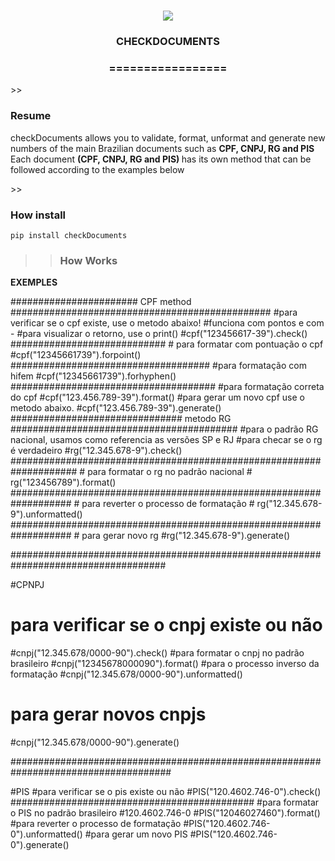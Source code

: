 
<h1 align="center">
<img src="https://img.shields.io/static/v1?label=CHECKDOCUMENTS%20POR&message=Bates&color=7159c1&style=flat-square&logo=ghost"/>
<h3> <p align="center">CHECKDOCUMENTS </p> </h3>
<h3> <p align="center"> ================= </p> </h3>
>> <h3> Resume </h3>
<p> checkDocuments allows you to validate, format, unformat and generate new numbers of the main Brazilian documents such as <b> CPF, CNPJ, RG and PIS </b>
Each document <b> (CPF, CNPJ, RG and PIS) </b> has its own method that can be followed according to the examples below </p>
>> <h3> How install </h3>

```
pip install checkDocuments

```

>> <h3> How Works </h3>

<p> <b> EXEMPLES </b> </p>
####################### CPF method ###############################################
#para verificar se o cpf existe, use o metodo abaixo!
#funciona com pontos e com -
#para visualizar o retorno, use o print()
#cpf("123456617-39").check()
############################
# para formatar com pontuação o cpf
#cpf("12345661739").forpoint() 
####################################
#para formatação com hifem
#cpf("12345661739").forhyphen()
#####################################
#para formatação correta do cpf
#cpf("123.456.789-39").format()
#para gerar um novo cpf use o metodo abaixo.
#cpf("123.456.789-39").generate()
############################### metodo RG #########################################
#para o padrão RG nacional, usamos como referencia as versões SP e RJ
#para checar se o rg é verdadeiro
#rg("12.345.678-9").check()
####################################################################
# para formatar o rg no padrão nacional
# rg("123456789").format()
###################################################################
# para reverter o processo de formatação
# rg("12.345.678-9").unformatted()
###################################################################
# para gerar novo rg
#rg("12.345.678-9").generate()

####################################################################################

#CPNPJ

# para verificar se o cnpj existe ou não
#cnpj("12.345.678/0000-90").check()
#para formatar o cnpj no padrão brasileiro
#cnpj("12345678000090").format()
#para o processo inverso da formatação
#cnpj("12.345.678/0000-90").unformatted()
# para gerar novos cnpjs
#cnpj("12.345.678/0000-90").generate()

#####################################################################################

#PIS
#para verificar se o pis existe ou não
#PIS("120.4602.746-0").check()
############################################
#para formatar o PIS no padrão brasileiro
#120.4602.746-0
#PIS("12046027460").format()
#para reverter o processo de formatação
#PIS("120.4602.746-0").unformatted()
#para gerar um novo PIS
#PIS("120.4602.746-0").generate()

